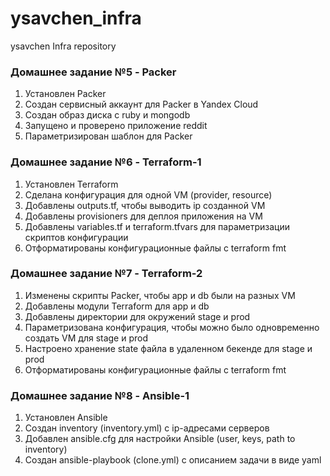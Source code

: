# ysavchen_infra
ysavchen Infra repository

### Домашнее задание №5 - Packer
1. Установлен Packer
2. Создан сервисный аккаунт для Packer в Yandex Cloud
3. Создан образ диска с ruby и mongodb
4. Запущено и проверено приложение reddit
5. Параметризирован шаблон для Packer

### Домашнее задание №6 - Terraform-1
1. Установлен Terraform
2. Сделана конфигурация для одной VM (provider, resource)
3. Добавлены outputs.tf, чтобы выводить ip созданной VM
4. Добавлены provisioners для деплоя приложения на VM
5. Добавлены variables.tf и terraform.tfvars для параметризации скриптов конфигурации
6. Отформатированы конфигурационные файлы с terraform fmt

### Домашнее задание №7 - Terraform-2
1. Изменены скрипты Packer, чтобы app и db были на разных VM
2. Добавлены модули Terraform для app и db
3. Добавлены директории для окружений stage и prod
4. Параметризована конфигурация, чтобы можно было одновременно создать VM для stage и prod
5. Настроено хранение state файла в удаленном бекенде для stage и prod
6. Отформатированы конфигурационные файлы с terraform fmt

### Домашнее задание №8 - Ansible-1
1. Установлен Ansible
2. Создан inventory (inventory.yml) с ip-адресами серверов
3. Добавлен ansible.cfg для настройки Ansible (user, keys, path to inventory)
3. Создан ansible-playbook (clone.yml) с описанием задачи в виде yaml
